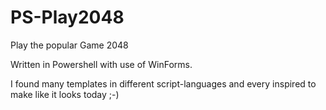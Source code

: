 # PS-Play2048
Play the popular Game 2048

Written in Powershell with use of WinForms. 

I found many templates in different script-languages and every inspired to make like it looks today ;-) 
